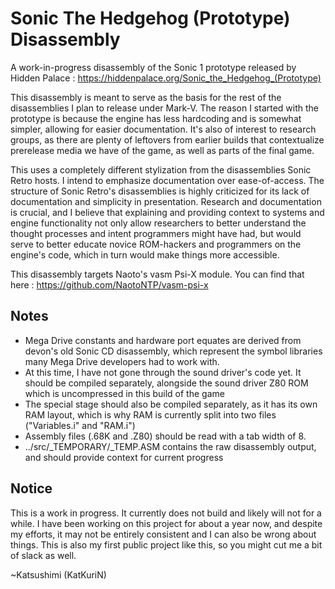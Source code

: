 # Sonic The Hedgehog (Prototype) Disassembly

A work-in-progress disassembly of the Sonic 1 prototype released by Hidden Palace : https://hiddenpalace.org/Sonic_the_Hedgehog_(Prototype)

This disassembly is meant to serve as the basis for the rest of the disassemblies I plan to release under Mark-V. The reason I started with the prototype is because the engine has less hardcoding and is somewhat simpler, allowing for easier documentation. It's also of interest to research groups, as there are plenty of leftovers from earlier builds that contextualize prerelease media we have of the game, as well as parts of the final game.

This uses a completely different stylization from the disassemblies Sonic Retro hosts. I intend to emphasize documentation over ease-of-access. The structure of Sonic Retro's disassemblies is highly criticized for its lack of documentation and simplicity in presentation. Research and documentation is crucial, and I believe that explaining and providing context to systems and engine functionality not only allow researchers to better understand the thought processes and intent programmers might have had, but would serve to better educate novice ROM-hackers and programmers on the engine's code, which in turn would make things more accessible. 

This disassembly targets Naoto's vasm Psi-X module. You can find that here : https://github.com/NaotoNTP/vasm-psi-x

## Notes

- Mega Drive constants and hardware port equates are derived from devon's old Sonic CD disassembly, which represent the symbol libraries many Mega Drive developers had to work with. 
- At this time, I have not gone through the sound driver's code yet. It should be compiled separately, alongside the sound driver Z80 ROM which is uncompressed in this build of the game
- The special stage should also be compiled separately, as it has its own RAM layout, which is why RAM is currently split into two files ("Variables.i" and "RAM.i")
- Assembly files (.68K and .Z80) should be read with a tab width of 8.
- ../src/_TEMPORARY/_TEMP.ASM contains the raw disassembly output, and should provide context for current progress

## Notice

This is a work in progress. It currently does not build and likely will not for a while. I have been working on this project for about a year now, and despite my efforts, it may not be entirely consistent and I can also be wrong about things. This is also my first public project like this, so you might cut me a bit of slack as well. 

~Katsushimi (KatKuriN)


  
